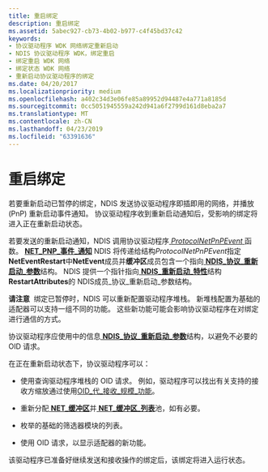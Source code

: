 ```yaml
---
title: 重启绑定
description: 重启绑定
ms.assetid: 5abec927-cb73-4b02-b977-c4f45bd37c42
keywords:
- 协议驱动程序 WDK 网络绑定重新启动
- NDIS 协议驱动程序 WDK，绑定重启
- 绑定重启 WDK 网络
- 绑定状态 WDK 网络
- 重新启动协议驱动程序的绑定
ms.date: 04/20/2017
ms.localizationpriority: medium
ms.openlocfilehash: a402c34d3e06fe85a89952d94487e4a771a8185d
ms.sourcegitcommit: 0cc5051945559a242d941a6f2799d161d8eba2a7
ms.translationtype: MT
ms.contentlocale: zh-CN
ms.lasthandoff: 04/23/2019
ms.locfileid: "63391636"
---
```

# <a name="restarting-a-binding"></a>重启绑定





若要重新启动已暂停的绑定，NDIS 发送协议驱动程序即插即用的网络，并播放 (PnP) 重新启动事件通知。 协议驱动程序收到重新启动通知后，受影响的绑定将进入正在重新启动状态。

若要发送的重新启动通知，NDIS 调用协议驱动程序[ *ProtocolNetPnPEvent* ](https://msdn.microsoft.com/library/windows/hardware/ff570263)函数。 [ **NET\_PNP\_事件\_通知**](https://msdn.microsoft.com/library/windows/hardware/ff568752) NDIS 将传递给结构*ProtocolNetPnPEvent*指定**NetEventRestart**中**NetEvent**成员并**缓冲区**成员包含一个指向[ **NDIS\_协议\_重新启动\_参数**](https://msdn.microsoft.com/library/windows/hardware/ff566844)结构。 NDIS 提供一个指针指向[ **NDIS\_重新启动\_特性**](https://msdn.microsoft.com/library/windows/hardware/ff567255)结构**RestartAttributes**的 NDIS成员\_协议\_重新启动\_参数结构。

**请注意**  绑定已暂停时，NDIS 可以重新配置驱动程序堆栈。 新堆栈配置为基础的适配器可以支持一组不同的功能。 这些新功能可能会影响协议驱动程序在对绑定进行通信的方式。

 

协议驱动程序应使用中的信息[ **NDIS\_协议\_重新启动\_参数**](https://msdn.microsoft.com/library/windows/hardware/ff566844)结构，以避免不必要的 OID 请求。

在正在重新启动状态下，协议驱动程序可以：

-   使用查询驱动程序堆栈的 OID 请求。 例如，驱动程序可以找出有关支持的接收方缩放通过使用[OID\_代\_接收\_规模\_功能](https://msdn.microsoft.com/library/windows/hardware/ff569636)。

-   重新分配[ **NET\_缓冲区**](https://msdn.microsoft.com/library/windows/hardware/ff568376)并[ **NET\_缓冲区\_列表**](https://msdn.microsoft.com/library/windows/hardware/ff568388)池，如有必要。

-   枚举的基础的筛选器模块的列表。

-   使用 OID 请求，以显示适配器的新功能。

该驱动程序已准备好继续发送和接收操作的绑定后，该绑定将进入运行状态。

 

 





